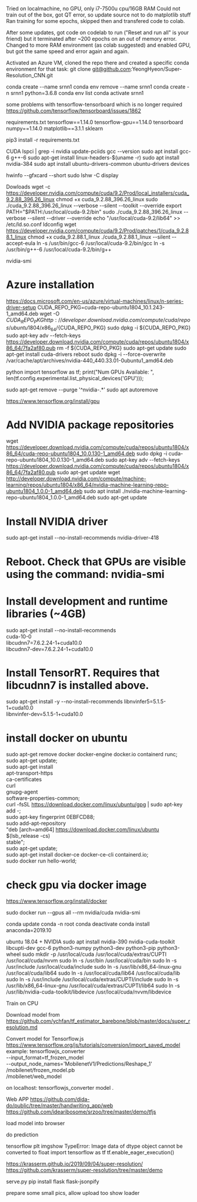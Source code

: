 Tried on localmachine, no GPU, only i7-7500u cpu/16GB RAM
Could not train out of the box, got QT error, so update source not to do matplotlib stuff
Ran training for some epochs, skipped then and transfered code to colab.

After some updates, got code on codelab to run ("Reset and run all" is your friend) but it terminated after ~200 epochs on an out of memory error.
Changed to more RAM environment (as colab suggested) and enabled GPU, but got the same speed and error again and again.

Activated an Azure VM, cloned the repo there and created a specific conda environment for that task:
git clone git@github.com:YeongHyeon/Super-Resolution_CNN.git

conda create --name srnn1
conda env remove --name srnn1
conda create -n srnn1 python=3.6.8
conda env list
conda activate srnn1

some problems with tensorflow-tensorboard which is no longer required
https://github.com/tensorflow/tensorboard/issues/1862

requirements.txt
tensorflow==1.14.0
tensorflow-gpu==1.14.0
tensorboard
numpy==1.14.0
matplotlib==3.1.1
sklearn

pip3 install -r requirements.txt


CUDA
lspci | grep -i nvidia
update-pciids
gcc --version
sudo apt install gcc-6 g++-6
sudo apt-get install linux-headers-$(uname -r)
sudo apt install nvidia-384
sudo apt install ubuntu-drivers-common
ubuntu-drivers devices

hwinfo --gfxcard --short
sudo lshw -C display

Dowloads
wget -c https://developer.nvidia.com/compute/cuda/9.2/Prod/local_installers/cuda_9.2.88_396.26_linux
chmod +x cuda_9.2.88_396.26_linux
sudo ./cuda_9.2.88_396.26_linux --verbose --silent --toolkit --override
export PATH="$PATH:/usr/local/cuda-9.2/bin"
sudo ./cuda_9.2.88_396.26_linux --verbose --silent --driver --override
echo "/usr/local/cuda-9.2/lib64" >> /etc/ld.so.conf
ldconfig
wget https://developer.nvidia.com/compute/cuda/9.2/Prod/patches/1/cuda_9.2.88.1_linux
chmod +x cuda_9.2.88.1_linux
./cuda_9.2.88.1_linux --silent --accept-eula
ln -s /usr/bin/gcc-6 /usr/local/cuda-9.2/bin/gcc
ln -s /usr/bin/g++-6 /usr/local/cuda-9.2/bin/g++

nvidia-smi



# Azure installation
https://docs.microsoft.com/en-us/azure/virtual-machines/linux/n-series-driver-setup
CUDA_REPO_PKG=cuda-repo-ubuntu1804_10.1.243-1_amd64.deb
wget -O ${CUDA_REPO_PKG} http://developer.download.nvidia.com/compute/cuda/repos/ubuntu1804/x86_64/${CUDA_REPO_PKG} 
sudo dpkg -i ${CUDA_REPO_PKG}
sudo apt-key adv --fetch-keys https://developer.download.nvidia.com/compute/cuda/repos/ubuntu1804/x86_64/7fa2af80.pub 
rm -f ${CUDA_REPO_PKG}
sudo apt-get update
sudo apt-get install cuda-drivers
reboot
sudo dpkg -i --force-overwrite /var/cache/apt/archives/nvidia-440_440.33.01-0ubuntu1_amd64.deb

python
import tensorflow as tf; print("Num GPUs Available: ", len(tf.config.experimental.list_physical_devices('GPU')));


sudo apt-get remove --purge '^nvidia-.*'
sudo apt autoremove


https://www.tensorflow.org/install/gpu
# Add NVIDIA package repositories
wget https://developer.download.nvidia.com/compute/cuda/repos/ubuntu1804/x86_64/cuda-repo-ubuntu1804_10.0.130-1_amd64.deb
sudo dpkg -i cuda-repo-ubuntu1804_10.0.130-1_amd64.deb
sudo apt-key adv --fetch-keys https://developer.download.nvidia.com/compute/cuda/repos/ubuntu1804/x86_64/7fa2af80.pub
sudo apt-get update
wget http://developer.download.nvidia.com/compute/machine-learning/repos/ubuntu1804/x86_64/nvidia-machine-learning-repo-ubuntu1804_1.0.0-1_amd64.deb
sudo apt install ./nvidia-machine-learning-repo-ubuntu1804_1.0.0-1_amd64.deb
sudo apt-get update

# Install NVIDIA driver
sudo apt-get install --no-install-recommends nvidia-driver-418
# Reboot. Check that GPUs are visible using the command: nvidia-smi

# Install development and runtime libraries (~4GB)
sudo apt-get install --no-install-recommends \
    cuda-10-0 \
    libcudnn7=7.6.2.24-1+cuda10.0  \
    libcudnn7-dev=7.6.2.24-1+cuda10.0


# Install TensorRT. Requires that libcudnn7 is installed above.
sudo apt-get install -y --no-install-recommends libnvinfer5=5.1.5-1+cuda10.0 \
    libnvinfer-dev=5.1.5-1+cuda10.0







# install docker on ubuntu
sudo apt-get remove docker docker-engine docker.io containerd runc;\
sudo apt-get update;\
sudo apt-get install \
    apt-transport-https \
    ca-certificates \
    curl \
    gnupg-agent \
    software-properties-common;\
curl -fsSL https://download.docker.com/linux/ubuntu/gpg | sudo apt-key add -;\
sudo apt-key fingerprint 0EBFCD88;\
sudo add-apt-repository \
   "deb [arch=amd64] https://download.docker.com/linux/ubuntu \
   $(lsb_release -cs) \
   stable";\
sudo apt-get update;\
sudo apt-get install docker-ce docker-ce-cli containerd.io;\
sudo docker run hello-world;

# check gpu via docker image
https://www.tensorflow.org/install/docker

sudo docker run --gpus all --rm nvidia/cuda nvidia-smi




conda update conda -n root
conda deactivate
conda install anaconda=2019.10



ubuntu 18.04 + NVIDIA
sudo apt install nvidia-390 nvidia-cuda-toolkit libcupti-dev gcc-6 python3-numpy python3-dev python3-pip python3-wheel
sudo mkdir -p /usr/local/cuda /usr/local/cuda/extras/CUPTI /usr/local/cuda/nvvm
sudo ln -s /usr/bin /usr/local/cuda/bin
sudo ln -s /usr/include /usr/local/cuda/include
sudo ln -s /usr/lib/x86_64-linux-gnu /usr/local/cuda/lib64
sudo ln -s /usr/local/cuda/lib64 /usr/local/cuda/lib
sudo ln -s /usr/include /usr/local/cuda/extras/CUPTI/include
sudo ln -s /usr/lib/x86_64-linux-gnu /usr/local/cuda/extras/CUPTI/lib64
sudo ln -s /usr/lib/nvidia-cuda-toolkit/libdevice /usr/local/cuda/nvvm/libdevice




Train on CPU


Download model from
https://github.com/ychfan/tf_estimator_barebone/blob/master/docs/super_resolution.md


Convert model for Tensorflow.js
https://www.tensorflow.org/js/tutorials/conversion/import_saved_model
example:
tensorflowjs_converter \
    --input_format=tf_frozen_model \
    --output_node_names='MobilenetV1/Predictions/Reshape_1' \
    /mobilenet/frozen_model.pb \
    /mobilenet/web_model

on localhost:
tensorflowjs_converter model .

Web APP
https://github.com/dida-do/public/tree/master/handwriting_app/web
https://github.com/idearibosome/srzoo/tree/master/demo/tfjs

load model into browser

do prediction






tensorflow plt imgshow TypeError: Image data of dtype object cannot be converted to float
import tensorflow as tf
tf.enable_eager_execution()

https://krasserm.github.io/2019/09/04/super-resolution/
https://github.com/krasserm/super-resolution/tree/master/demo


serve.py
pip install flask flask-jsonpify 


prepare some small pics, allow upload too
show loader



